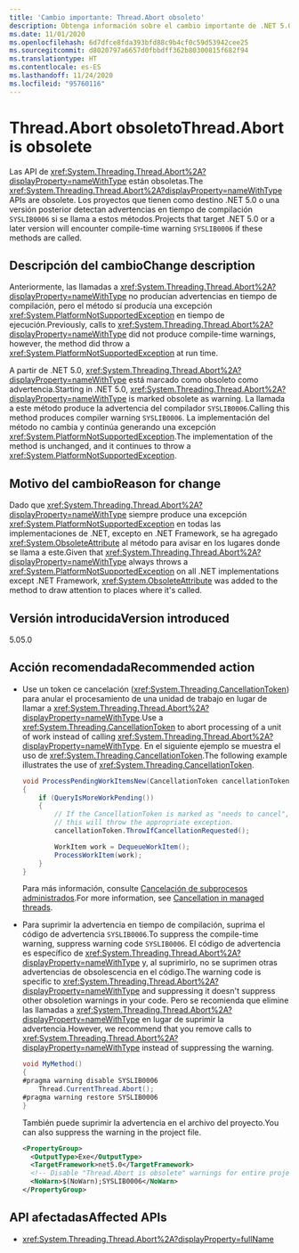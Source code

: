 ```yaml
---
title: 'Cambio importante: Thread.Abort obsoleto'
description: Obtenga información sobre el cambio importante de .NET 5.0 en las bibliotecas básicas de .NET donde las API Thread.Abort están obsoletas.
ms.date: 11/01/2020
ms.openlocfilehash: 6d7dfce8fda393bfd88c9b4cf0c59d53942cee25
ms.sourcegitcommit: d8020797a6657d0fbbdff362b80300815f682f94
ms.translationtype: HT
ms.contentlocale: es-ES
ms.lasthandoff: 11/24/2020
ms.locfileid: "95760116"
---
```

# <a name="threadabort-is-obsolete"></a><span data-ttu-id="21b2e-103">Thread.Abort obsoleto</span><span class="sxs-lookup"><span data-stu-id="21b2e-103">Thread.Abort is obsolete</span></span>

<span data-ttu-id="21b2e-104">Las API de <xref:System.Threading.Thread.Abort%2A?displayProperty=nameWithType> están obsoletas.</span><span class="sxs-lookup"><span data-stu-id="21b2e-104">The <xref:System.Threading.Thread.Abort%2A?displayProperty=nameWithType> APIs are obsolete.</span></span> <span data-ttu-id="21b2e-105">Los proyectos que tienen como destino .NET 5.0 o una versión posterior detectan advertencias en tiempo de compilación `SYSLIB0006` si se llama a estos métodos.</span><span class="sxs-lookup"><span data-stu-id="21b2e-105">Projects that target .NET 5.0 or a later version will encounter compile-time warning `SYSLIB0006` if these methods are called.</span></span>

## <a name="change-description"></a><span data-ttu-id="21b2e-106">Descripción del cambio</span><span class="sxs-lookup"><span data-stu-id="21b2e-106">Change description</span></span>

<span data-ttu-id="21b2e-107">Anteriormente, las llamadas a <xref:System.Threading.Thread.Abort%2A?displayProperty=nameWithType> no producían advertencias en tiempo de compilación, pero el método sí producía una excepción <xref:System.PlatformNotSupportedException> en tiempo de ejecución.</span><span class="sxs-lookup"><span data-stu-id="21b2e-107">Previously, calls to <xref:System.Threading.Thread.Abort%2A?displayProperty=nameWithType> did not produce compile-time warnings, however, the method did throw a <xref:System.PlatformNotSupportedException> at run time.</span></span>

<span data-ttu-id="21b2e-108">A partir de .NET 5.0, <xref:System.Threading.Thread.Abort%2A?displayProperty=nameWithType> está marcado como obsoleto como advertencia.</span><span class="sxs-lookup"><span data-stu-id="21b2e-108">Starting in .NET 5.0, <xref:System.Threading.Thread.Abort%2A?displayProperty=nameWithType> is marked obsolete as warning.</span></span> <span data-ttu-id="21b2e-109">La llamada a este método produce la advertencia del compilador `SYSLIB0006`.</span><span class="sxs-lookup"><span data-stu-id="21b2e-109">Calling this method produces compiler warning `SYSLIB0006`.</span></span> <span data-ttu-id="21b2e-110">La implementación del método no cambia y continúa generando una excepción <xref:System.PlatformNotSupportedException>.</span><span class="sxs-lookup"><span data-stu-id="21b2e-110">The implementation of the method is unchanged, and it continues to throw a <xref:System.PlatformNotSupportedException>.</span></span>

## <a name="reason-for-change"></a><span data-ttu-id="21b2e-111">Motivo del cambio</span><span class="sxs-lookup"><span data-stu-id="21b2e-111">Reason for change</span></span>

<span data-ttu-id="21b2e-112">Dado que <xref:System.Threading.Thread.Abort%2A?displayProperty=nameWithType> siempre produce una excepción <xref:System.PlatformNotSupportedException> en todas las implementaciones de .NET, excepto en .NET Framework, se ha agregado <xref:System.ObsoleteAttribute> al método para avisar en los lugares donde se llama a este.</span><span class="sxs-lookup"><span data-stu-id="21b2e-112">Given that <xref:System.Threading.Thread.Abort%2A?displayProperty=nameWithType> always throws a <xref:System.PlatformNotSupportedException> on all .NET implementations except .NET Framework, <xref:System.ObsoleteAttribute> was added to the method to draw attention to places where it's called.</span></span>

## <a name="version-introduced"></a><span data-ttu-id="21b2e-113">Versión introducida</span><span class="sxs-lookup"><span data-stu-id="21b2e-113">Version introduced</span></span>

<span data-ttu-id="21b2e-114">5.0</span><span class="sxs-lookup"><span data-stu-id="21b2e-114">5.0</span></span>

## <a name="recommended-action"></a><span data-ttu-id="21b2e-115">Acción recomendada</span><span class="sxs-lookup"><span data-stu-id="21b2e-115">Recommended action</span></span>

- <span data-ttu-id="21b2e-116">Use un token ce cancelación (<xref:System.Threading.CancellationToken>) para anular el procesamiento de una unidad de trabajo en lugar de llamar a <xref:System.Threading.Thread.Abort%2A?displayProperty=nameWithType>.</span><span class="sxs-lookup"><span data-stu-id="21b2e-116">Use a <xref:System.Threading.CancellationToken> to abort processing of a unit of work instead of calling <xref:System.Threading.Thread.Abort%2A?displayProperty=nameWithType>.</span></span> <span data-ttu-id="21b2e-117">En el siguiente ejemplo se muestra el uso de <xref:System.Threading.CancellationToken>.</span><span class="sxs-lookup"><span data-stu-id="21b2e-117">The following example illustrates the use of <xref:System.Threading.CancellationToken>.</span></span>

  ```csharp
  void ProcessPendingWorkItemsNew(CancellationToken cancellationToken)
  {
      if (QueryIsMoreWorkPending())
      {
          // If the CancellationToken is marked as "needs to cancel",
          // this will throw the appropriate exception.
          cancellationToken.ThrowIfCancellationRequested();

          WorkItem work = DequeueWorkItem();
          ProcessWorkItem(work);
      }
  }
  ```

  <span data-ttu-id="21b2e-118">Para más información, consulte [Cancelación de subprocesos administrados](../../../../standard/threading/cancellation-in-managed-threads.md).</span><span class="sxs-lookup"><span data-stu-id="21b2e-118">For more information, see [Cancellation in managed threads](../../../../standard/threading/cancellation-in-managed-threads.md).</span></span>

- <span data-ttu-id="21b2e-119">Para suprimir la advertencia en tiempo de compilación, suprima el código de advertencia `SYSLIB0006`.</span><span class="sxs-lookup"><span data-stu-id="21b2e-119">To suppress the compile-time warning, suppress warning code `SYSLIB0006`.</span></span> <span data-ttu-id="21b2e-120">El código de advertencia es específico de <xref:System.Threading.Thread.Abort%2A?displayProperty=nameWithType> y, al suprimirlo, no se suprimen otras advertencias de obsolescencia en el código.</span><span class="sxs-lookup"><span data-stu-id="21b2e-120">The warning code is specific to <xref:System.Threading.Thread.Abort%2A?displayProperty=nameWithType> and suppressing it doesn't suppress other obsoletion warnings in your code.</span></span> <span data-ttu-id="21b2e-121">Pero se recomienda que elimine las llamadas a <xref:System.Threading.Thread.Abort%2A?displayProperty=nameWithType> en lugar de suprimir la advertencia.</span><span class="sxs-lookup"><span data-stu-id="21b2e-121">However, we recommend that you remove calls to <xref:System.Threading.Thread.Abort%2A?displayProperty=nameWithType> instead of suppressing the warning.</span></span>

  ```csharp
  void MyMethod()
  {
  #pragma warning disable SYSLIB0006
      Thread.CurrentThread.Abort();
  #pragma warning restore SYSLIB0006
  }
  ```

  <span data-ttu-id="21b2e-122">También puede suprimir la advertencia en el archivo del proyecto.</span><span class="sxs-lookup"><span data-stu-id="21b2e-122">You can also suppress the warning in the project file.</span></span>

  ```xml
  <PropertyGroup>
    <OutputType>Exe</OutputType>
    <TargetFramework>net5.0</TargetFramework>
    <!-- Disable "Thread.Abort is obsolete" warnings for entire project. -->
    <NoWarn>$(NoWarn);SYSLIB0006</NoWarn>
  </PropertyGroup>
  ```

## <a name="affected-apis"></a><span data-ttu-id="21b2e-123">API afectadas</span><span class="sxs-lookup"><span data-stu-id="21b2e-123">Affected APIs</span></span>

- <xref:System.Threading.Thread.Abort%2A?displayProperty=fullName>

<!--

#### Category

Core .NET libraries

### Affected APIs

- `Overload:System.Threading.Thread.Abort`

-->
